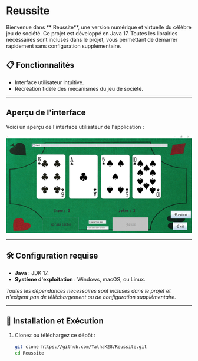 # Reussite

Bienvenue dans ** Reussite**, une version numérique et virtuelle du célèbre jeu de société. Ce projet est développé en Java 17. Toutes les librairies nécessaires sont incluses dans le projet, vous permettant de démarrer rapidement sans configuration supplémentaire.

## 📋 Fonctionnalités

- Interface utilisateur intuitive.
- Recréation fidèle des mécanismes du jeu de société.

---

## Aperçu de l'interface

Voici un aperçu de l'interface utilisateur de l'application :

![Aperçu de l'interface](interfaceReussite.png)

---


## 🛠️ Configuration requise

- **Java** : JDK 17.
- **Système d'exploitation** : Windows, macOS, ou Linux.

*Toutes les dépendances nécessaires sont incluses dans le projet et n'exigent pas de téléchargement ou de configuration supplémentaire.*

---

## 🚀 Installation et Exécution

1. Clonez ou téléchargez ce dépôt :
   ```bash
   git clone https://github.com/TalhaK28/Reussite.git
   cd Reussite
